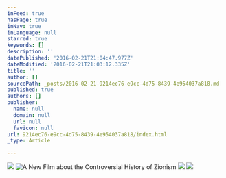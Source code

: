```yaml
---
inFeed: true
hasPage: true
inNav: true
inLanguage: null
starred: true
keywords: []
description: ''
datePublished: '2016-02-21T21:04:47.977Z'
dateModified: '2016-02-21T21:03:12.335Z'
title: ''
author: []
sourcePath: _posts/2016-02-21-9214ec76-e9cc-4d75-8439-4e954037a818.md
published: true
authors: []
publisher:
  name: null
  domain: null
  url: null
  favicon: null
url: 9214ec76-e9cc-4d75-8439-4e954037a818/index.html
_type: Article

---
```

![](https://the-grid-user-content.s3-us-west-2.amazonaws.com/20129749-ff4d-4529-9e3b-c0bde522e5bf.jpg)
![A New Film about the Controversial History of Zionism](https://s3-us-west-2.amazonaws.com/the-grid-img/p/acdab2b53b240efb4a0a9b3b90b5960277a900be.jpg)
![](https://s3-us-west-2.amazonaws.com/the-grid-img/p/8a4e27990dc737bea1d02c357f89b3c9fba226a0.jpg)
![](https://the-grid-user-content.s3-us-west-2.amazonaws.com/2749c114-a5d6-430d-969b-ebca71dbee3b.jpg)